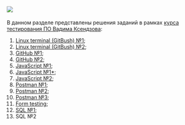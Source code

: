 <h1 align="left">
  <a href="https://git.io/typing-svg">
    <img src="https://readme-typing-svg.herokuapp.com/?lines=Vadim+Ksendzov+course!;&center=true&size=30">
  </a>
</h1>

В данном разделе представлены решения заданий в рамках [курса тестирования ПО Вадима Ксендзова](https://ksendzov.com/):
1. [Linux terminal (GitBush) №1](https://github.com/MaximSinyavsky/Vadim_Ksendzov_course/tree/main/Linux_terminal/Lunix_terminal_hw_1);
2. [Linux terminal (GitBush) №2](https://github.com/MaximSinyavsky/Vadim_Ksendzov_course/tree/main/Linux_terminal/Lunix_terminal_hw_2);
3. [GitHub №1](https://github.com/MaximSinyavsky/Vadim_Ksendzov_course/tree/main/GitHub/GitHub_hw_1);
4. [GitHub №2](https://github.com/MaximSinyavsky/Vadim_Ksendzov_course/tree/main/GitHub/GitHub_hw_2);
5. [JavaScript №1](https://github.com/MaximSinyavsky/Vadim_Ksendzov_course/tree/main/JavaScript/JavaScript_hw_1);
6. [JavaScript №1*](https://github.com/MaximSinyavsky/Vadim_Ksendzov_course/tree/main/JavaScript/JavaScript_hw_1ex);
7. [JavaScript №2](https://github.com/MaximSinyavsky/Vadim_Ksendzov_course/tree/main/JavaScript/JavaScript_hw_2);
8. [Postman №1](https://github.com/MaximSinyavsky/Vadim_Ksendzov_course/tree/main/Postman/Postman_hw_1);
9. [Postman №2](https://github.com/MaximSinyavsky/Vadim_Ksendzov_course/tree/main/Postman/Postman_hw_2);
10. [Postman №3](https://github.com/MaximSinyavsky/Vadim_Ksendzov_course/tree/main/Postman/Postman_hw_3);
11. [Form testing](https://github.com/MaximSinyavsky/Vadim_Ksendzov_course/tree/main/formTasting);
12. [SQL №1](https://github.com/MaximSinyavsky/Vadim_Ksendzov_course/tree/main/SQL/SQL_hw_1);
13. SQL №2
